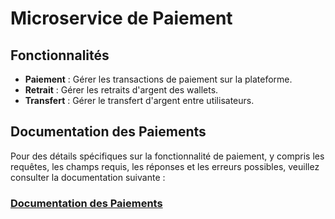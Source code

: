 
# Microservice de Paiement

## Fonctionnalités
- **Paiement** : Gérer les transactions de paiement sur la plateforme.
- **Retrait** : Gérer les retraits d'argent des wallets.
- **Transfert** : Gérer le transfert d'argent entre utilisateurs.

## Documentation des Paiements

Pour des détails spécifiques sur la fonctionnalité de paiement, y compris les requêtes, les champs requis, les réponses et les erreurs possibles, veuillez consulter la documentation suivante :

### [Documentation des Paiements](./docs/paiement.md)
